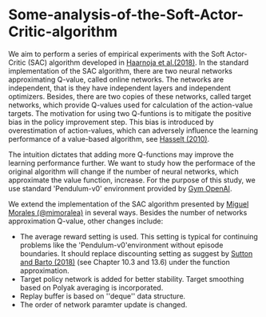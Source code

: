 # Some-analysis-of-the-Soft-Actor-Critic-algorithm

We aim to perform a series of empirical experiments with the Soft Actor-Critic (SAC) algorithm developed in [Haarnoja et al.(2018)](https://arxiv.org/abs/1801.01290). In the standard implementation of the SAC algorithm, there are two neural networks approximating Q-value, called online networks. The networks are independent, that is they have independent layers and independent optimizers. Besides, there are two copies of these networks, called target networks, which provide Q-values used for calculation of the action-value targets. The motivation for using two Q-funtions is to mitigate the positive bias in the policy improvement step. This bias is introduced by overestimation of action-values, which can adversely influence the learning performance of a value-based algorithm, see [Hasselt (2010)](https://papers.nips.cc/paper/2010/hash/091d584fced301b442654dd8c23b3fc9-Abstract.html).

The intuition dictates that adding more Q-functions may improve the learning performance further. We want to study how the performace of the original algorithm will change if the number of neural networks, which approximate the value function, increase. For the purpose of this study, we use standard 'Pendulum-v0' environment provided by [Gym OpenAI](https://gym.openai.com/envs/Pendulum-v0/).

We extend the implementation of the SAC algorithm presented by [Miguel Morales (@mimoralea)](https://github.com/mimoralea) in several ways. Besides the number of networks approximation Q-value, other changes include:
* The average reward setting is used. This setting is typical for continuing problems like the 'Pendulum-v0'environment without episode boundaries. It should replace discounting setting as suggest by [Sutton and Barto (2018)](http://www.incompleteideas.net/book/RLbook2020.pdf) (see Chapter 10.3 and 13.6) under the function approximation.
* Target policy network is added for better stability. Target smoothing based on Polyak averaging is incorporated.
* Replay buffer is based on ''deque'' data structure.
* The order of network paramter update is changed.
